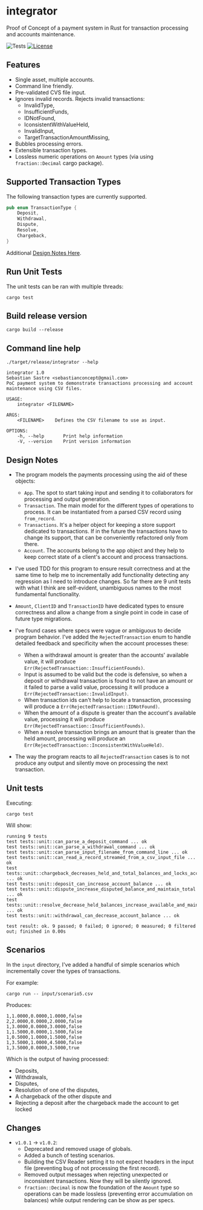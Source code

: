 # integrator
Proof of Concept of a payment system in Rust for transaction processing and accounts maintenance.


![Tests](https://img.shields.io/badge/tests-9-green)
[![License](https://img.shields.io/badge/license-MIT-green)](./LICENSE.txt)

## Features

- Single asset, multiple accounts.
- Command line friendly.
- Pre-validated CVS file input.
- Ignores invalid records.
Rejects invalid transactions:
  - InvalidType,
  - InsufficientFunds,
  - IDNotFound,
  - IconsistentWithValueHeld,
  - InvalidInput,
  - TargetTransactionAmountMissing,
- Bubbles processing errors.
- Extensible transaction types.
- Lossless numeric operations on `Amount` types (via using `fraction::Decimal` cargo package).

## Supported Transaction Types
The following transaction types are currently supported.

```rust
pub enum TransactionType {
    Deposit,
    Withdrawal,
    Dispute,
    Resolve,
    Chargeback,
}
```
Additional [Design Notes Here](#design-notes).

## Run Unit Tests
The unit tests can be ran with multiple threads:

    cargo test

## Build release version
    cargo build --release

## Command line help
    ./target/release/integrator --help

```➜  integrator git:(wrap-up) ✗ ./target/release/integrator --help
integrator 1.0
Sebastian Sastre <sebastianconcept@gmail.com>
PoC payment system to demonstrate transactions processing and account maintenance using CSV files.

USAGE:
    integrator <FILENAME>

ARGS:
    <FILENAME>    Defines the CSV filename to use as input.

OPTIONS:
    -h, --help       Print help information
    -V, --version    Print version information
```

## <div id="design-notes">Design Notes</div>

- The program models the payments processing using the aid of these objects:
  - `App`. The spot to start taking input and sending it to collaborators for processing and output generation.
  - `Transaction`. The main model for the different types of operations to process. It can be instantiated from a parsed CSV record using `from_record`. 
  - `Transactions`. It's a helper object for keeping a store support dedicated to transactions. If in the future the transactions have to change its support, that can be conveniently refactored only from there.
  - `Account`. The accounts belong to the app object and they help to keep correct state of a client's account and process transactions.
- I've used TDD for this program to ensure result correctness and at the same time to help me to incrementally add functionality detecting any regression as I need to introduce changes. So far there are 9 unit tests with what I think are self-evident, unambiguous names to the most fundamental functionality.

- `Amount`, `ClientID` and `TransactionID` have dedicated types to ensure correctness and allow a change from a single point in code in case of future type migrations.

- I've found cases where specs were vague or ambiguous to decide program behavior. I've added the `RejectedTransaction` enum to handle detailed feedback and specificity when the account processes these:
  - When a withdrawal amount is greater than the accounts' available value, it will produce `Err(RejectedTransaction::InsufficientFounds)`.
  - Input is assumed to be valid but the code is defensive, so when a deposit or withdrawal transaction is found to not have an amount or it failed to parse a valid value, processing it will produce a `Err(RejectedTransaction::InvalidInput)`.
  - When transaction ids can't help to locate a transaction, processing will produce a `Err(RejectedTransaction::IDNotFound)`.
  - When the amount of a dispute is greater than the account's available value, processing it will produce `Err(RejectedTransaction::InsufficientFounds)`.
  - When a resolve transaction brings an amount that is greater than the held amount, processing will produce an `Err(RejectedTransaction::InconsistentWithValueHeld)`.
- The way the program reacts to all `RejectedTransaction` cases is to not produce any output and silently move on processing the next transaction.

## Unit tests
Executing:

    cargo test

Will show:
```
running 9 tests
test tests::unit::can_parse_a_deposit_command ... ok
test tests::unit::can_parse_a_withdrawal_command ... ok
test tests::unit::can_parse_input_filename_from_command_line ... ok
test tests::unit::can_read_a_record_streamed_from_a_csv_input_file ... ok
test tests::unit::chargeback_decreases_held_and_total_balances_and_locks_account ... ok
test tests::unit::deposit_can_increase_account_balance ... ok
test tests::unit::dispute_increase_disputed_balance_and_maintain_total ... ok
test tests::unit::resolve_decrease_held_balances_increase_available_and_maintain_total ... ok
test tests::unit::withdrawal_can_decrease_account_balance ... ok

test result: ok. 9 passed; 0 failed; 0 ignored; 0 measured; 0 filtered out; finished in 0.00s
```

## Scenarios

In the `input` directory, I've added a handful of simple scenarios which incrementally cover the types of transactions. 

For example:

    cargo run -- input/scenario5.csv

Produces:
```
1,1.0000,0.0000,1.0000,false
2,2.0000,0.0000,2.0000,false
1,3.0000,0.0000,3.0000,false
1,1.5000,0.0000,1.5000,false
1,0.5000,1.0000,1.5000,false
1,3.5000,1.0000,4.5000,false
1,3.5000,0.0000,3.5000,true
```
Which is the output of having processed:
- Deposits,
- Withdrawals, 
- Disputes, 
- Resolution of one of the disputes, 
- A chargeback of the other dispute and
- Rejecting a deposit after the chargeback made the account to get locked


## Changes

- `v1.0.1` -> `v1.0.2`:  
    - Deprecated and removed usage of globals.
    - Added a bunch of testing scenarios.
    - Building the CSV Reader setting it to not expect headers in the input file (preventing bug of not processing the first record).
    - Removed output messages when rejecting unexpected or inconsistent transactions. Now they will be silently ignored.
    - `fraction::Decimal` is now the foundation of the `Amount` type so operations can be made lossless (preventing error accumulation on balances) while output rendering can be show as per specs.
